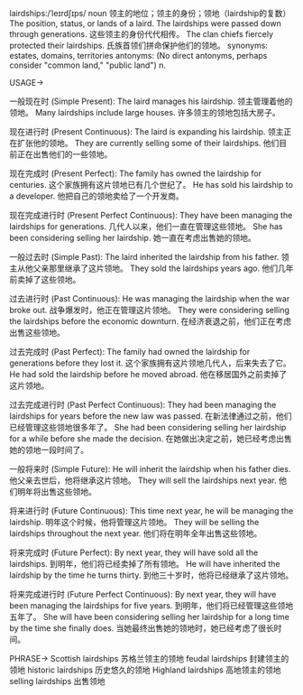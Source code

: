 lairdships:/ˈleɪrdʃɪps/
noun
领主的地位；领主的身份；领地（lairdship的复数）
The position, status, or lands of a laird.
The lairdships were passed down through generations. 这些领主的身份代代相传。
The clan chiefs fiercely protected their lairdships.  氏族首领们拼命保护他们的领地。
synonyms: estates, domains, territories
antonyms: (No direct antonyms, perhaps consider "common land," "public land")
n.


USAGE->

一般现在时 (Simple Present):
The laird manages his lairdship. 领主管理着他的领地。
Many lairdships include large houses. 许多领主的领地包括大房子。

现在进行时 (Present Continuous):
The laird is expanding his lairdship.  领主正在扩张他的领地。
They are currently selling some of their lairdships. 他们目前正在出售他们的一些领地。

现在完成时 (Present Perfect):
The family has owned the lairdship for centuries.  这个家族拥有这片领地已有几个世纪了。
He has sold his lairdship to a developer. 他把自己的领地卖给了一个开发商。

现在完成进行时 (Present Perfect Continuous):
They have been managing the lairdships for generations.  几代人以来，他们一直在管理这些领地。
She has been considering selling her lairdship. 她一直在考虑出售她的领地。

一般过去时 (Simple Past):
The laird inherited the lairdship from his father.  领主从他父亲那里继承了这片领地。
They sold the lairdships years ago. 他们几年前卖掉了这些领地。

过去进行时 (Past Continuous):
He was managing the lairdship when the war broke out.  战争爆发时，他正在管理这片领地。
They were considering selling the lairdships before the economic downturn. 在经济衰退之前，他们正在考虑出售这些领地。

过去完成时 (Past Perfect):
The family had owned the lairdship for generations before they lost it. 这个家族拥有这片领地几代人，后来失去了它。
He had sold the lairdship before he moved abroad. 他在移居国外之前卖掉了这片领地。

过去完成进行时 (Past Perfect Continuous):
They had been managing the lairdships for years before the new law was passed.  在新法律通过之前，他们已经管理这些领地很多年了。
She had been considering selling her lairdship for a while before she made the decision.  在她做出决定之前，她已经考虑出售她的领地一段时间了。

一般将来时 (Simple Future):
He will inherit the lairdship when his father dies. 他父亲去世后，他将继承这片领地。
They will sell the lairdships next year. 他们明年将出售这些领地。

将来进行时 (Future Continuous):
This time next year, he will be managing the lairdship. 明年这个时候，他将管理这片领地。
They will be selling the lairdships throughout the next year. 他们将在明年全年出售这些领地。

将来完成时 (Future Perfect):
By next year, they will have sold all the lairdships. 到明年，他们将已经卖掉了所有领地。
He will have inherited the lairdship by the time he turns thirty. 到他三十岁时，他将已经继承了这片领地。

将来完成进行时 (Future Perfect Continuous):
By next year, they will have been managing the lairdships for five years. 到明年，他们将已经管理这些领地五年了。
She will have been considering selling her lairdship for a long time by the time she finally does.  当她最终出售她的领地时，她已经考虑了很长时间。


PHRASE->
Scottish lairdships 苏格兰领主的领地
feudal lairdships 封建领主的领地
historic lairdships 历史悠久的领地
Highland lairdships 高地领主的领地
selling lairdships 出售领地
